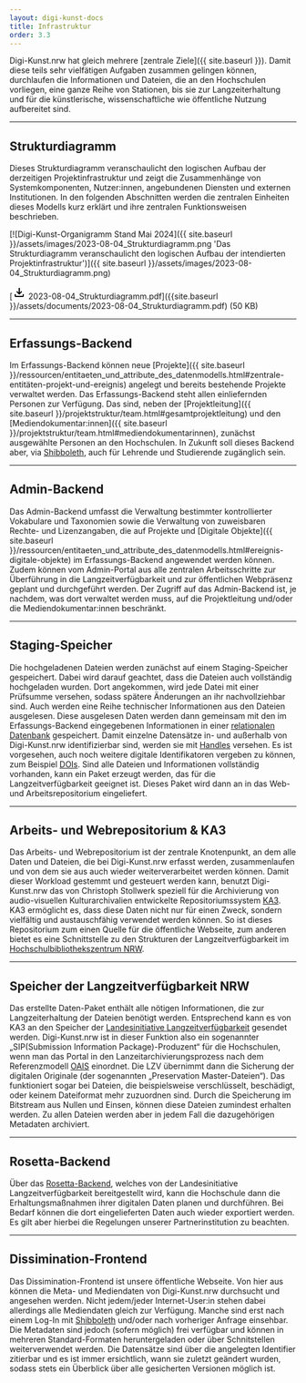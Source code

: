 ```yaml
---
layout: digi-kunst-docs
title: Infrastruktur
order: 3.3
---
```


Digi-Kunst.nrw hat gleich mehrere [zentrale Ziele]({{ site.baseurl }}). Damit diese teils sehr vielfätigen Aufgaben zusammen gelingen können, durchlaufen die Informationen und Dateien, die an den Hochschulen vorliegen, eine ganze Reihe von Stationen, bis sie zur Langzeiterhaltung und für die künstlerische, wissenschaftliche wie öffentliche Nutzung aufbereitet sind.

----

## Strukturdiagramm

Dieses Strukturdiagramm veranschaulicht den logischen Aufbau der derzeitigen Projektinfrastruktur und zeigt die Zusammenhänge von Systemkomponenten, Nutzer:innen, angebundenen Diensten und externen Institutionen. In den folgenden Abschnitten werden die zentralen Einheiten dieses Modells kurz erklärt und ihre zentralen Funktionsweisen beschrieben.

[![Digi-Kunst-Organigramm Stand Mai 2024]({{ site.baseurl }}/assets/images/2023-08-04_Strukturdiagramm.png 'Das Strukturdiagramm veranschaulicht den logischen Aufbau der intendierten Projektinfrastruktur')]({{ site.baseurl }}/assets/images/2023-08-04_Strukturdiagramm.png)

[<svg class="download-icon" xmlns="http://www.w3.org/2000/svg" height="24" viewBox="0 -960 960 960" width="24"><path d="M480-320 280-520l56-58 104 104v-326h80v326l104-104 56 58-200 200ZM240-160q-33 0-56.5-23.5T160-240v-120h80v120h480v-120h80v120q0 33-23.5 56.5T720-160H240Z"/></svg> 2023-08-04_Strukturdiagramm.pdf]({{site.baseurl }}/assets/documents/2023-08-04_Strukturdiagramm.pdf) (50 KB)

----

## Erfassungs-Backend

Im Erfassungs-Backend können neue [Projekte]({{ site.baseurl }}/ressourcen/entitaeten_und_attribute_des_datenmodells.html#zentrale-entitäten-projekt-und-ereignis) angelegt und bereits bestehende Projekte verwaltet werden. Das Erfassungs-Backend steht allen einliefernden Personen zur Verfügung. Das sind, neben der [Projektleitung]({{ site.baseurl }}/projektstruktur/team.html#gesamtprojektleitung) und den [Mediendokumentar:innen]({{ site.baseurl }}/projektstruktur/team.html#mediendokumentarinnen), zunächst ausgewählte Personen an den Hochschulen. In Zukunft soll dieses Backend aber, via [Shibboleth](https://www.shibboleth.net/), auch für Lehrende und Studierende zugänglich sein.

----

## Admin-Backend

Das Admin-Backend umfasst die Verwaltung bestimmter kontrollierter Vokabulare und Taxonomien sowie die Verwaltung von zuweisbaren Rechte- und Lizenzangaben, die auf Projekte und [Digitale Objekte]({{ site.baseurl }}/ressourcen/entitaeten_und_attribute_des_datenmodells.html#ereignis-digitale-objekte) im Erfassungs-Backend angewendet werden können. Zudem können vom Admin-Portal aus alle zentralen Arbeitsschritte zur Überführung in die Langzeitverfügbarkeit und zur öffentlichen Webpräsenz geplant und durchgeführt werden. Der Zugriff auf das Admin-Backend ist, je nachdem, was dort verwaltet werden muss, auf die Projektleitung und/oder die Mediendokumentar:innen beschränkt.

----

## Staging-Speicher

Die hochgeladenen Dateien werden zunächst auf einem Staging-Speicher gespeichert. Dabei wird darauf geachtet, dass die Dateien auch vollständig hochgeladen wurden. Dort angekommen, wird jede Datei mit einer Prüfsumme versehen, sodass spätere Änderungen an ihr nachvollziehbar sind. Auch werden eine Reihe technischer Informationen aus den Dateien ausgelesen. Diese ausgelesen Daten werden dann gemeinsam mit den im Erfassungs-Backend eingegebenen Informationen in einer [relationalen Datenbank](https://www.ibm.com/de-de/topics/relational-databases) gespeichert. Damit einzelne Datensätze in- und außerhalb von Digi-Kunst.nrw identifizierbar sind, werden sie mit [Handles](https://www.handle.net/) versehen. Es ist vorgesehen, auch noch weitere digitale Identifikatoren vergeben zu können, zum Beispiel [DOIs](https://www.doi.org/). Sind alle Dateien und Informationen vollständig vorhanden, kann ein Paket erzeugt werden, das für die Langzeitverfügbarkeit geeignet ist. Dieses Paket wird dann an in das Web- und Arbeitsrepositorium eingeliefert.

----

## Arbeits- und Webrepositorium & KA3

Das Arbeits- und Webrepositorium ist der zentrale Knotenpunkt, an dem alle Daten und Dateien, die bei Digi-Kunst.nrw erfasst werden, zusammenlaufen und von dem sie aus auch wieder weiterverarbeitet werden können. Damit dieser Workload gestemmt und gesteuert werden kann, benutzt Digi-Kunst.nrw das von Christoph Stollwerk speziell für die Archivierung von audio-visuellen Kulturarchivalien entwickelte Repositoriumssystem [KA3](https://ka3.uni-koeln.de/). KA3 ermöglicht es, dass diese Daten nicht nur für einen Zweck, sondern vielfältig und austauschfähig verwendet werden können. So ist dieses Repositorium zum einen Quelle für die öffentliche Webseite, zum anderen bietet es eine Schnittstelle zu den Strukturen der Langzeitverfügbarkeit im [Hochschulbibliothekszentrum NRW](https://www.hbz-nrw.de/).

----

## Speicher der Langzeitverfügbarkeit NRW

Das erstellte Daten-Paket enthält alle nötigen Informationen, die zur Langzeiterhaltung der Dateien benötigt werden. Entsprechend kann es von KA3 an den Speicher der [Landesinitiative Langzeitverfügbarkeit](https://www.lzv.nrw/) gesendet werden. Digi-Kunst.nrw ist in dieser Funktion also ein sogenannter „SIP(Submission Information Package)-Produzent“ für die Hochschulen, wenn man das Portal in den Lanzeitarchivierungsprozess nach dem Referenzmodell [OAIS](https://www.forschungsdaten.org/index.php/OAI) einordnet. Die LZV übernimmt dann die Sicherung der digitalen Originale (der sogenannten „Preservation Master-Dateien“). Das funktioniert sogar bei Dateien, die beispielsweise verschlüsselt, beschädigt, oder keinem Dateiformat mehr zuzuordnen sind. Durch die Speicherung im Bitstream aus Nullen und Einsen, können diese Dateien zumindest erhalten werden. Zu allen Dateien werden aber in jedem Fall die dazugehörigen Metadaten archiviert.

----

## Rosetta-Backend

Über das [Rosetta-Backend](https://www.lzv.nrw/ueber-lzv/wie-funktioniert-lzv), welches von der Landesinitiative Langzeitverfügbarkeit bereitgestellt wird, kann die Hochschule dann die Erhaltungsmaßnahmen ihrer digitalen Daten planen und durchführen. Bei Bedarf können die dort eingelieferten Daten auch wieder exportiert werden. Es gilt aber hierbei die Regelungen unserer Partnerinstitution zu beachten.
 
----

## Dissimination-Frontend

Das Dissimination-Frontend ist unsere öffentliche Webseite. Von hier aus können die Meta- und Mediendaten von Digi-Kunst.nrw durchsucht und angesehen werden. Nicht jedem/jeder Internet-User:in stehen dabei allerdings alle Mediendaten gleich zur Verfügung. Manche sind erst nach einem Log-In mit [Shibboleth](https://www.shibboleth.net/) und/oder nach vorheriger Anfrage einsehbar. Die Metadaten sind jedoch (sofern möglich) frei verfügbar und können in mehreren Standard-Formaten heruntergeladen oder über Schnitstellen weiterverwendet werden. Die Datensätze sind über die angelegten Identifier zitierbar und es ist immer ersichtlich, wann sie zuletzt geändert wurden, sodass stets ein Überblick über alle gesicherten Versionen möglich ist.

